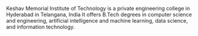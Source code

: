 Keshav Memorial Institute of Technology is a private engineering college in Hyderabad in Telangana, India
It offers B.Tech degrees in computer science and engineering, artificial intelligence and machine learning, data science, and information technology.
